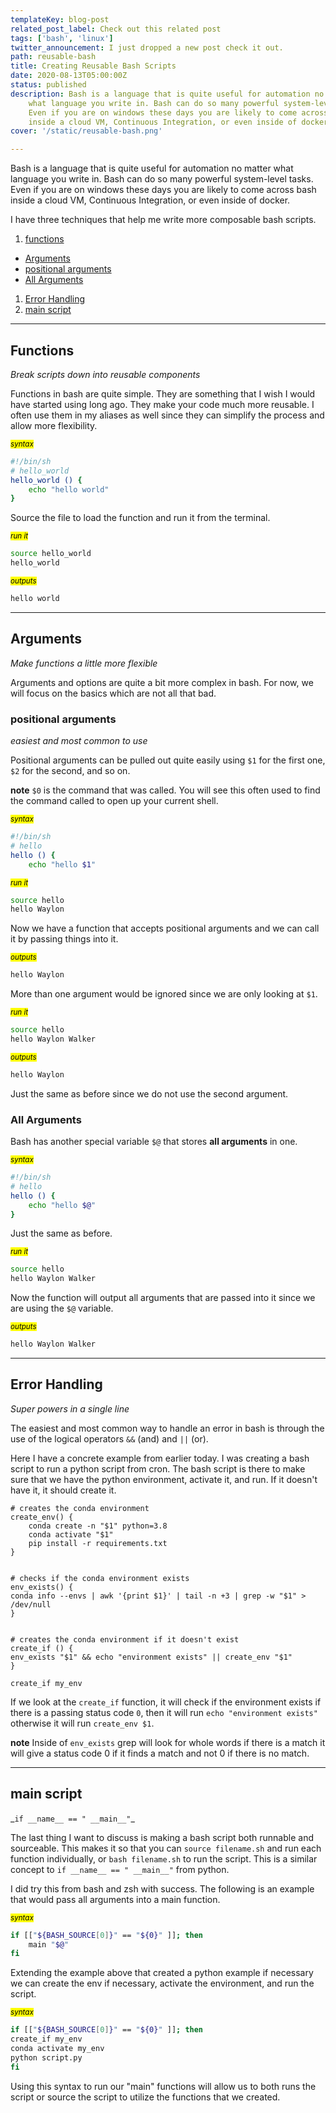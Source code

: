 ```yaml
---
templateKey: blog-post
related_post_label: Check out this related post
tags: ['bash', 'linux']
twitter_announcement: I just dropped a new post check it out.
path: reusable-bash
title: Creating Reusable Bash Scripts
date: 2020-08-13T05:00:00Z
status: published
description: Bash is a language that is quite useful for automation no matter
    what language you write in. Bash can do so many powerful system-level tasks.
    Even if you are on windows these days you are likely to come across bash
    inside a cloud VM, Continuous Integration, or even inside of docker.
cover: '/static/reusable-bash.png'

---
```


Bash is a language that is quite useful for automation no matter what language you write in. Bash can do so many powerful system-level tasks. Even if you are on windows these days you are likely to come across bash inside a cloud VM, Continuous Integration, or even inside of docker.

I have three techniques that help me write more composable bash scripts.

1. [functions](#functions)
  * [Arguments](#arguments)
  * [positional arguments](#positional-arguments)
  * [All Arguments](#all-arguments)
1. [Error Handling](#error-handling)
1. [main script](#main-script)

---

## Functions
_Break scripts down into reusable components_

Functions in bash are quite simple. They are something that I wish I would have started using long ago. They make your code much more reusable. I often use them in my aliases as well since they can simplify the process and allow more flexibility.

_<small><mark>syntax</mark></small>_

``` bash
#!/bin/sh
# hello_world
hello_world () {
    echo "hello world"
}
```

Source the file to load the function and run it from the terminal.

_<small><mark>run it</mark></small>_

``` bash
source hello_world
hello_world
```

_<small><mark>outputs</mark></small>_

``` bash
hello world
```
---

## Arguments
_Make functions a little more flexible_

Arguments and options are quite a bit more complex in bash. For now, we will focus on the basics which are not all that bad.

### positional arguments
_easiest and most common to use_

Positional arguments can be pulled out quite easily using `$1` for the first one, `$2` for the second, and so on.

**note** `$0` is the command that was called. You will see this often used to find the command called to open up your current shell.

_<small><mark>syntax</mark></small>_
``` bash
#!/bin/sh
# hello
hello () {
    echo "hello $1"

```

_<small><mark>run it</mark></small>_

``` bash
source hello
hello Waylon
```

Now we have a function that accepts positional arguments and we can call it by passing things into it.

_<small><mark>outputs</mark></small>_

``` bash
hello Waylon
```

More than one argument would be ignored since we are only looking at `$1`.

_<small><mark>run it</mark></small>_

``` bash
source hello
hello Waylon Walker
```

_<small><mark>outputs</mark></small>_

``` bash
hello Waylon
```

Just the same as before since we do not use the second argument.

### All Arguments

Bash has another special variable `$@` that stores **all arguments** in one.

_<small><mark>syntax</mark></small>_

``` bash
#!/bin/sh
# hello
hello () {
    echo "hello $@"
}
```

Just the same as before.

_<small><mark>run it</mark></small>_

``` bash
source hello
hello Waylon Walker
```

Now the function will output all arguments that are passed into it since we are using the `$@` variable.

_<small><mark>outputs</mark></small>_

``` bash
hello Waylon Walker
```

---

## Error Handling
_Super powers in a single line_

The easiest and most common way to handle an error in bash is through the use of the logical operators `&&` (and) and `||` (or).

Here I have a concrete example from earlier today. I was creating a bash script to run a python script from cron. The bash script is there to make sure that we have the python environment, activate it, and run. If it doesn't have it, it should create it.

``` bash{15-19}{numberLines: true}
# creates the conda environment
create_env() {
    conda create -n "$1" python=3.8
    conda activate "$1"
    pip install -r requirements.txt
}


# checks if the conda environment exists
env_exists() {
conda info --envs | awk '{print $1}' | tail -n +3 | grep -w "$1" > /dev/null
}


# creates the conda environment if it doesn't exist
create_if () {
env_exists "$1" && echo "environment exists" || create_env "$1"
}

create_if my_env
```

If we look at the `create_if` function, it will check if the environment exists if there is a passing status code `0`, then it will run `echo "environment exists"` otherwise it will run `create_env $1`.

**note** Inside of `env_exists` grep will look for whole words if there is a match it will give a status code 0 if it finds a match and not 0 if there is no match.

---

## main script

\_`if __name__ == " __main__"`\_

The last thing I want to discuss is making a bash script both runnable and sourceable. This makes it so that you can `source filename.sh` and run each function individually, or `bash filename.sh` to run the script. This is a similar concept to `if __name__ == " __main__"` from python.

I did try this from bash and zsh with success. The following is an example that would pass all arguments into a main function.

_<small><mark>syntax</mark></small>_

``` bash
if [["${BASH_SOURCE[0]}" == "${0}" ]]; then
    main "$@"
fi
```

Extending the example above that created a python example if necessary we can create the env if necessary, activate the environment, and run the script.

_<small><mark>syntax</mark></small>_

``` bash
if [["${BASH_SOURCE[0]}" == "${0}" ]]; then
create_if my_env
conda activate my_env
python script.py
fi
```

Using this syntax to run our "main" functions will allow us to both runs the script or source the script to utilize the functions that we created.
